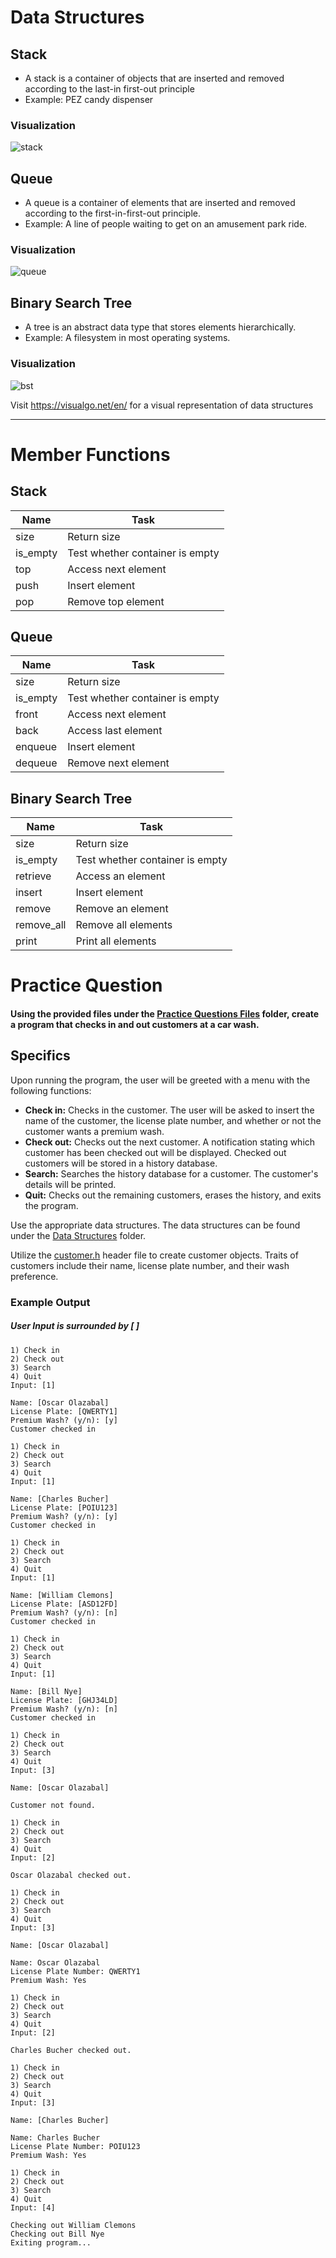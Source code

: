 # Data Structures

## Stack  
- A stack is a container of objects that are inserted and removed according to the last-in first-out principle
- Example: PEZ candy dispenser 
### Visualization
![stack](https://github.com/CSUF-ACM/acm-epp-review/blob/master/Data%20Structure%20Utilization/imgs/stack.gif)
    
## Queue
- A queue is a container of elements that are inserted and removed according to the first-in-first-out principle.
- Example: A line of people waiting to get on an amusement park ride.
### Visualization
![queue](https://github.com/CSUF-ACM/acm-epp-review/blob/master/Data%20Structure%20Utilization/imgs/queue.gif)

## Binary Search Tree
- A tree is an abstract data type that stores elements hierarchically.
- Example: A filesystem in most operating systems.
### Visualization
![bst](https://github.com/CSUF-ACM/acm-epp-review/blob/master/Data%20Structure%20Utilization/imgs/bst.gif)

Visit https://visualgo.net/en/ for a visual representation of data structures 

----

# Member Functions
## Stack
Name | Task
-----|-----
size | Return size
is_empty | Test whether container is empty
top | Access next element
push | Insert element
pop | Remove top element

## Queue
Name | Task
-----|-----
size | Return size
is_empty | Test whether container is empty
front | Access next element
back | Access last element
enqueue | Insert element
dequeue | Remove next element

## Binary Search Tree
Name | Task
-----|-----
size | Return size
is_empty | Test whether container is empty
retrieve | Access an element
insert | Insert element
remove | Remove an element
remove_all | Remove all elements
print | Print all elements

# Practice Question

#### Using the provided files under the [Practice Questions Files](https://github.com/CSUF-ACM/acm-epp-review/tree/master/Data%20Structure%20Utilization/Practice%20Question%20Files) folder, create a program that checks in and out customers at a car wash.

## Specifics
Upon running the program, the user will be greeted with a menu with the following functions:

- __Check in:__ Checks in the customer. The user will be asked to insert the name of the customer, the license plate number, and whether or not the customer wants a premium wash.
- __Check out:__ Checks out the next customer. A notification stating which customer has been checked out will be displayed. Checked out customers will be stored in a history database.
- __Search:__ Searches the history database for a customer. The customer's details will be printed.
- __Quit:__ Checks out the remaining customers, erases the history, and exits the program.

Use the appropriate data structures. The data structures can be found under the [Data Structures](https://github.com/CSUF-ACM/acm-epp-review/tree/master/Data%20Structure%20Utilization/Data%20Structures) folder.  

Utilize the [customer.h](https://github.com/CSUF-ACM/acm-epp-review/blob/master/Data%20Structure%20Utilization/Practice%20Question%20Files/customer.h) header file to create customer objects. Traits of customers include their name, license plate number, and their wash preference.

### Example Output
##### User Input is surrounded by [ ]
```
1) Check in
2) Check out
3) Search
4) Quit
Input: [1]

Name: [Oscar Olazabal]
License Plate: [QWERTY1]
Premium Wash? (y/n): [y]
Customer checked in

1) Check in
2) Check out
3) Search
4) Quit
Input: [1]

Name: [Charles Bucher]
License Plate: [POIU123]
Premium Wash? (y/n): [y]
Customer checked in

1) Check in
2) Check out
3) Search
4) Quit
Input: [1]

Name: [William Clemons]
License Plate: [ASD12FD]
Premium Wash? (y/n): [n]
Customer checked in

1) Check in
2) Check out
3) Search
4) Quit
Input: [1]

Name: [Bill Nye]
License Plate: [GHJ34LD]
Premium Wash? (y/n): [n]
Customer checked in

1) Check in
2) Check out
3) Search
4) Quit
Input: [3]

Name: [Oscar Olazabal]

Customer not found.

1) Check in
2) Check out
3) Search
4) Quit
Input: [2]

Oscar Olazabal checked out.

1) Check in
2) Check out
3) Search
4) Quit
Input: [3]

Name: [Oscar Olazabal]

Name: Oscar Olazabal
License Plate Number: QWERTY1
Premium Wash: Yes

1) Check in
2) Check out
3) Search
4) Quit
Input: [2]

Charles Bucher checked out.

1) Check in
2) Check out
3) Search
4) Quit
Input: [3]

Name: [Charles Bucher]

Name: Charles Bucher
License Plate Number: POIU123
Premium Wash: Yes

1) Check in
2) Check out
3) Search
4) Quit
Input: [4]

Checking out William Clemons
Checking out Bill Nye
Exiting program...
```

